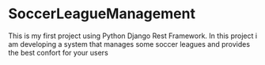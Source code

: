 # SoccerLeagueManagement
This is my first project using Python Django Rest Framework.
In this project i am developing a system that manages some soccer leagues and provides the best confort for your users
